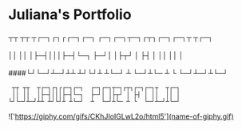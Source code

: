 # Juliana's Portfolio

#### ┬┬ ┬┬  ┬┌─┐┌┐┌┌─┐┌─┐  ┌─┐┌─┐┬─┐┌┬┐┌─┐┌─┐┬  ┬┌─┐
#### ││ ││  │├─┤│││├─┤└─┐  ├─┘│ │├┬┘ │ ├┤ │ ││  ││ │
####└┘└─┘┴─┘┴┴ ┴┘└┘┴ ┴└─┘  ┴  └─┘┴└─ ┴ └  └─┘┴─┘┴└─┘

```
 ┬┬ ┬┬  ┬┌─┐┌┐┌┌─┐┌─┐  ┌─┐┌─┐┬─┐┌┬┐┌─┐┌─┐┬  ┬┌─┐
 ││ ││  │├─┤│││├─┤└─┐  ├─┘│ │├┬┘ │ ├┤ │ ││  ││ │
└┘└─┘┴─┘┴┴ ┴┘└┘┴ ┴└─┘  ┴  └─┘┴└─ ┴ └  └─┘┴─┘┴└─┘
```
!['https://giphy.com/gifs/CKhJIoIGLwL2o/html5'](name-of-giphy.gif)
